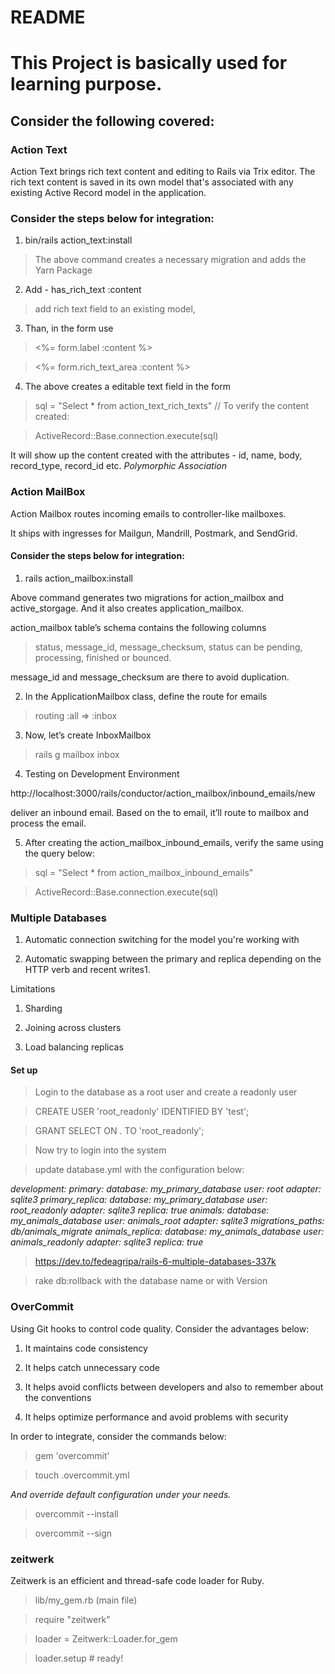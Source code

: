 # README

# This Project is basically used for learning purpose.

## Consider the following covered:

### Action Text

Action Text brings rich text content and editing to Rails via Trix editor.
The rich text content is saved in its own model that's associated with any existing Active Record model in the application.

### Consider the steps below for integration:

1. bin/rails action_text:install

> The above command creates a necessary migration and adds the Yarn Package

2. Add - has_rich_text :content

> add rich text field to an existing model,

3. Than, in the form use

> <%= form.label :content %>

> <%= form.rich_text_area :content %>

4. The above creates a editable text field in the form

> sql = "Select * from action_text_rich_texts" // To verify the content created:

> ActiveRecord::Base.connection.execute(sql)

It will show up the content created with the attributes - id, name, body, record_type, record_id etc. *Polymorphic Association*

### Action MailBox

Action Mailbox routes incoming emails to controller-like mailboxes.

It ships with ingresses for Mailgun, Mandrill, Postmark, and SendGrid.

#### Consider the steps below for integration:

1. rails action_mailbox:install

Above command generates two migrations for action_mailbox and active_storgage. And it also creates application_mailbox.

action_mailbox table’s schema contains the following columns
> status,
> message_id,
> message_checksum,
> status can be pending, processing, finished or bounced.

message_id and message_checksum are there to avoid duplication.


2. In the ApplicationMailbox class, define the route for emails

> routing  :all => :inbox

3. Now, let’s create InboxMailbox

> rails g mailbox inbox

4. Testing on Development Environment

http://localhost:3000/rails/conductor/action_mailbox/inbound_emails/new

deliver an inbound email. Based on the to email, it’ll route to mailbox and process the email.

5. After creating the action_mailbox_inbound_emails, verify the same using the query below:

> sql = "Select * from action_mailbox_inbound_emails"

> ActiveRecord::Base.connection.execute(sql)

### Multiple Databases

1. Automatic connection switching for the model you're working with

2. Automatic swapping between the primary and replica depending on the HTTP verb and recent writes1.


Limitations

1. Sharding

2. Joining across clusters

3. Load balancing replicas

#### Set up

> Login to the database as a root user and create a readonly user

> CREATE USER 'root_readonly' IDENTIFIED BY 'test';

> GRANT SELECT ON *.* TO 'root_readonly';

> Now try to login into the system

> update database.yml with the configuration below:

*development:
  primary:
    database: my_primary_database
    user: root
    adapter: sqlite3
  primary_replica:
    database: my_primary_database
    user: root_readonly
    adapter: sqlite3
    replica: true
  animals:
    database: my_animals_database
    user: animals_root
    adapter: sqlite3
    migrations_paths: db/animals_migrate
  animals_replica:
    database: my_animals_database
    user: animals_readonly
    adapter: sqlite3
    replica: true*


> https://dev.to/fedeagripa/rails-6-multiple-databases-337k

> rake db:rollback with the database name or with Version


### OverCommit

Using Git hooks to control code quality. Consider the advantages below:

1. It maintains code consistency

2. It helps catch unnecessary code

3. It helps avoid conflicts between developers and also to remember about the conventions

4. It helps optimize performance and avoid problems with security

In order to integrate, consider the commands below:

> gem 'overcommit'

> touch .overcommit.yml

*And override default configuration under your needs.*

> overcommit --install

> overcommit --sign


### zeitwerk

Zeitwerk is an efficient and thread-safe code loader for Ruby.


> lib/my_gem.rb (main file)

> require "zeitwerk"

> loader = Zeitwerk::Loader.for_gem

> loader.setup # ready!
